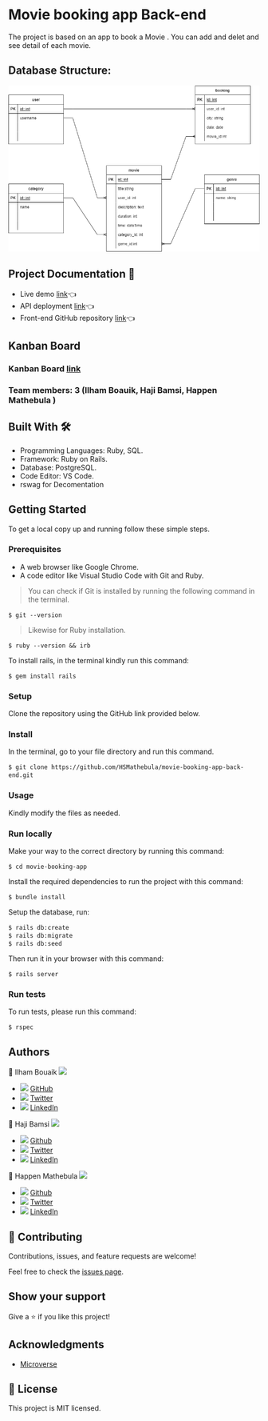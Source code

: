 # Movie booking app Back-end

The project is based on an app to book a Movie . You can add and delet and see detail of each movie.

## Database Structure:

![image](</img/movie-app.drawio%20(1).png>)

## Project Documentation 📄

- Live demo [link]()👈
- API deployment [link](https://moviebiskop.herokuapp.com/api/v1/movies)👈
- Front-end GitHub repository [link](https://github.com/bamsi/movie-booking-app-frontend)👈

## Kanban Board

### Kanban Board [link](https://github.com/HSMathebula/movie-booking-app-back-end/projects/1)

### Team members: 3 (Ilham Boauik, Haji Bamsi, Happen Mathebula )

## Built With 🛠️

- Programming Languages: Ruby, SQL.
- Framework: Ruby on Rails.
- Database: PostgreSQL.
- Code Editor: VS Code.
- rswag for Decomentation

## Getting Started

To get a local copy up and running follow these simple steps.

### Prerequisites

- A web browser like Google Chrome.
- A code editor like Visual Studio Code with Git and Ruby.

> You can check if Git is installed by running the following command in the terminal.

```
$ git --version
```

> Likewise for Ruby installation.

```
$ ruby --version && irb
```

To install rails, in the terminal kindly run this command:

```
$ gem install rails
```

### Setup

Clone the repository using the GitHub link provided below.

### Install

In the terminal, go to your file directory and run this command.

```
$ git clone https://github.com/HSMathebula/movie-booking-app-back-end.git
```

### Usage

Kindly modify the files as needed.

### Run locally

Make your way to the correct directory by running this command:

```
$ cd movie-booking-app
```

Install the required dependencies to run the project with this command:

```
$ bundle install
```

Setup the database, run:

```
$ rails db:create
$ rails db:migrate
$ rails db:seed
```

Then run it in your browser with this command:

```
$ rails server
```

### Run tests

To run tests, please run this command:

```
$ rspec
```

## Authors

👤 Ilham Bouaik <img src="https://emojis.slackmojis.com/emojis/images/1531849430/4246/blob-sunglasses.gif?1531849430" width="20"/>

- <img src="https://user-images.githubusercontent.com/67911212/185442918-aa30589c-c9f9-4edb-8955-1036ceebd5c2.png" width="18"/> [GitHub](https://github.com/BouaikIlham)
- <img src="https://user-images.githubusercontent.com/67911212/185441124-47527d95-39c5-4984-9d2c-a130be72bd50.png" width="18"/> [Twitter](https://twitter.com/IlhamBouaik)
- <img src="https://user-images.githubusercontent.com/67911212/185442306-ef777855-06ac-4e36-b649-6f0dda869366.png" width="18"/> [LinkedIn](https://www.linkedin.com/in/bouaik-ilham-478478230/)

👤 Haji Bamsi <img src="https://emojis.slackmojis.com/emojis/images/1531849430/4246/blob-sunglasses.gif?1531849430" width="20"/>

- <img src="https://user-images.githubusercontent.com/67911212/185442918-aa30589c-c9f9-4edb-8955-1036ceebd5c2.png" width="18"/> [Github](https://github.com/bamsi)
- <img src="https://user-images.githubusercontent.com/67911212/185441124-47527d95-39c5-4984-9d2c-a130be72bd50.png" width="18"/> [Twitter](https://twitter.com/haji-bamsi-17327728/)
- <img src="https://user-images.githubusercontent.com/67911212/185442306-ef777855-06ac-4e36-b649-6f0dda869366.png" width="18"/> [LinkedIn](https://linkedin.com/in/bamsi)

👤 Happen Mathebula <img src="https://emojis.slackmojis.com/emojis/images/1531849430/4246/blob-sunglasses.gif?1531849430" width="20"/>

- <img src="https://user-images.githubusercontent.com/67911212/185442918-aa30589c-c9f9-4edb-8955-1036ceebd5c2.png" width="18"/> [Github](https://github.com/HSMathebula)
- <img src="https://user-images.githubusercontent.com/67911212/185441124-47527d95-39c5-4984-9d2c-a130be72bd50.png" width="18"/> [Twitter](https://twitter.com/HappenSipho)
- <img src="https://user-images.githubusercontent.com/67911212/185442306-ef777855-06ac-4e36-b649-6f0dda869366.png" width="18"/> [LinkedIn](www.linkedin.com/in/happen-sipho-mathebula)

## 🤝 Contributing

Contributions, issues, and feature requests are welcome!

Feel free to check the [issues page](../../issues/).

## Show your support

Give a ⭐️ if you like this project!

## Acknowledgments

- [Microverse](https://www.microverse.org/)

## 📝 License

This project is MIT licensed.
